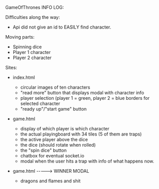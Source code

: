 GameOfThrones INFO LOG:


Difficulties along the way:
  - Api did not give an id to EASILY find character. 



Moving parts:
  - Spinning dice
  - Player 1 character
  - Player 2 character
  

Sites:
  - index.html
    - circular images of ten characters
    - "read more" button that displays modal with character info
    - player selection (player 1 = green, player 2 = blue  borders for selected character
    - "ready up"/"start game" button

  - game.html
    - display of which player is which character
    - the actual playingboard with 34 tiles (5 of them are traps)
    - the active player above the dice
    - the dice (should rotate when rolled)
    - the "spin dice" button
    - chatbox for eventual socket.io
    - modal when the user hits a trap with info of what happens now.
  
  - game.html -----> WINNER MODAL
    - dragons and flames and shit
